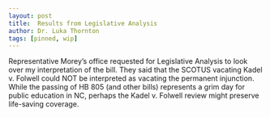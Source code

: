 ```yaml
---
layout: post
title:  Results from Legislative Analysis
author: Dr. Luka Thornton
tags: [pinned, wip]
---
```


Representative Morey’s office requested for Legislative Analysis to look over my interpretation of the bill. They said that the SCOTUS vacating Kadel v. Folwell could NOT be interpreted as vacating the permanent injunction. While the passing of HB 805 (and other bills) represents a grim day for public education in NC, perhaps the Kadel v. Folwell review might preserve life-saving coverage.

